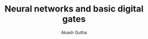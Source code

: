 ---
  layout: post
  title: Neural networks and basic digital gates
  subtitle: 
  tags: 
  categories: 
    - electronics
    - machine learning
  author: Akash Gutha
  header_img: img/main-bg.jpg
---